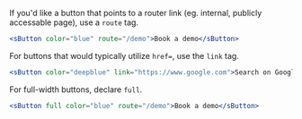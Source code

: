 If you'd like a button that points to a router link (eg. internal, publicly accessable page), use a `route` tag.

```jsx
<sButton color="blue" route="/demo">Book a demo</sButton>
```

For buttons that would typically utilize `href=`, use the `link` tag.

```jsx
<sButton color="deepblue" link="https://www.google.com">Search on Google</sButton>
```

For full-width buttons, declare `full`.

```jsx
<sButton full color="blue" route="/demo">Book a demo</sButton>
```